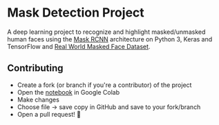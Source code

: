 # Mask Detection Project

A deep learning project to recognize and highlight masked/unmasked human faces using the [Mask RCNN](https://github.com/matterport/Mask_RCNN) architecture on Python 3, Keras and TensorFlow and [Real World Masked Face Dataset](https://github.com/X-zhangyang/Real-World-Masked-Face-Dataset).

## Contributing

* Create a fork (or branch if you're a contributor) of the project
* Open the [notebook](https://colab.research.google.com/github/sosodev/Mask-Detection-Project/blob/master/mask_detection.ipynb) in Google Colab
* Make changes
* Choose file -> save copy in GitHub and save to your fork/branch
* Open a pull request! :tada:
